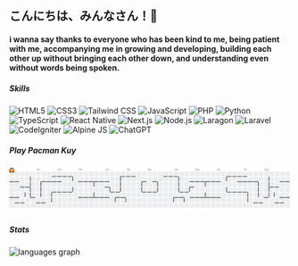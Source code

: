 ## こんにちは、みんなさん！👋
#### i wanna say thanks to everyone who has been kind to me, being patient with me, accompanying me in growing and developing, building each other up without bringing each other down, and understanding even without words being spoken.

<!-- ![Annisa Dwi Arum](img/github-header-image%20(11).png) -->

##### Skills

![HTML5](https://img.shields.io/badge/HTML5-E34F26?style=for-the-badge&logo=html5&logoColor=white) ![CSS3](https://img.shields.io/badge/CSS3-1572B6?style=for-the-badge&logo=css3&logoColor=white) ![Tailwind CSS](https://img.shields.io/badge/Tailwind_CSS-38B2AC?style=for-the-badge&logo=tailwind-css&logoColor=white) ![JavaScript](https://img.shields.io/badge/JavaScript-323330?style=for-the-badge&logo=javascript&logoColor=F7DF1E) ![PHP](https://img.shields.io/badge/PHP-777BB4?style=for-the-badge&logo=php&logoColor=white) ![Python](https://img.shields.io/badge/Python-FFD43B?style=for-the-badge&logo=python&logoColor=blue) ![TypeScript](https://img.shields.io/badge/TypeScript-007ACC?style=for-the-badge&logo=typescript&logoColor=white) ![React Native](https://img.shields.io/badge/React_Native-20232A?style=for-the-badge&logo=react&logoColor=61DAFB) ![Next.js](https://img.shields.io/badge/next%20js-000000?style=for-the-badge&logo=nextdotjs&logoColor=white) ![Node.js](https://img.shields.io/badge/Node%20js-339933?style=for-the-badge&logo=nodedotjs&logoColor=white) ![Laragon](https://img.shields.io/badge/Laragon-0E83CD?style=for-the-badge&logo=Laragon&logoColor=white) ![Laravel](https://img.shields.io/badge/Laravel-FF2D20?style=for-the-badge&logo=laravel&logoColor=white) ![CodeIgniter](https://img.shields.io/badge/Codeigniter-EF4223?style=for-the-badge&logo=codeigniter&logoColor=white) ![Alpine JS](https://img.shields.io/badge/Alpine%20JS-8BC0D0?style=for-the-badge&logo=alpinedotjs&logoColor=black) ![ChatGPT](https://img.shields.io/badge/ChatGPT-74aa9c?style=for-the-badge&logo=openai&logoColor=white)


<!-- ##### Connect With Me

[![Instagram](https://img.shields.io/badge/Instagram-E4405F?style=for-the-badge&logo=instagram&logoColor=white)](https://www.instagram.com/annisadwiarum/) [![LinkedIn](https://img.shields.io/badge/LinkedIn-0077B5?style=for-the-badge&logo=linkedin&logoColor=white)](https://www.linkedin.com/in/annisadwiarum/) [![Facebook](https://img.shields.io/badge/Facebook-1877F2?style=for-the-badge&logo=facebook&logoColor=white)](https://www.facebook.com/annisa.d.arum/) [![X](https://img.shields.io/badge/X-000000?style=for-the-badge&logo=x&logoColor=white)](https://x.com/annisadwiarum) [![Quora](https://img.shields.io/badge/Quora-%23B92B27.svg?&style=for-the-badge&logo=Quora&logoColor=white)](https://www.quora.com/profile/Annisa-Dwi-Arum) -->

##### Play Pacman Kuy

<picture>
  <source media="(prefers-color-scheme: dark)" srcset="https://raw.githubusercontent.com/annisadwiarum/annisadwiarum/output/pacman-contribution-graph-dark.svg">
  <source media="(prefers-color-scheme: light)" srcset="https://raw.githubusercontent.com/annisadwiarum/annisadwiarum/output/pacman-contribution-graph.svg">
  <img alt="pacman contribution graph" src="https://raw.githubusercontent.com/annisadwiarum/annisadwiarum/output/pacman-contribution-graph.svg">
</picture>

##### Stats

<!-- ![Annisa's GitHub stats](https://github-readme-stats.vercel.app/api?username=annisadwiarum&theme=dracula&show_icons=true) -->

<img src="https://github-readme-stats.vercel.app/api/top-langs?username=annisadwiarum&locale=en&hide_title=false&layout=compact&card_width=320&langs_count=5&theme=shadow_green&hide_border=false&order=2" height="150" alt="languages graph"  />



<!--
**annisadwiarum/annisadwiarum** is a ✨ _special_ ✨ repository because its `README.md` (this file) appears on your GitHub profile.

Here are some ideas to get you started:

- 🔭 I’m currently working on ...
- 🌱 I’m currently learning ...
- 👯 I’m looking to collaborate on ...
- 🤔 I’m looking for help with ...
- 💬 Ask me about ...
- 📫 How to reach me: ...
- 😄 Pronouns: ...
- ⚡ Fun fact: ...
-->
